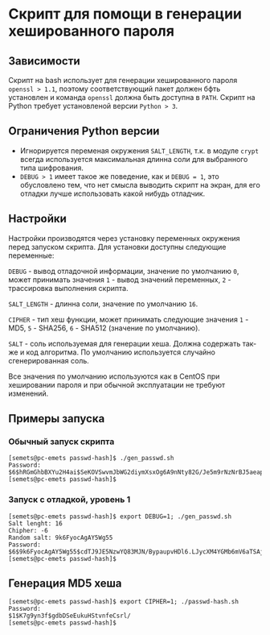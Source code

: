 # Скрипт для помощи в генерации хешированного пароля 
## Зависимости
Скрипт на bash использует для генерации хешированного пароля `openssl > 1.1`, поэтому соответствующий пакет должен бфть установлен и команда `openssl` должна быть доступна в `PATH`.
Скрипт на Python требует установленой версии `Python > 3`.

## Ограничения Python версии
* Игнорируется переменая окружения `SALT_LENGTH`, т.к. в модуле `crypt` всегда используется максимальная длинна соли для выбранного типа шифрования.
* `DEBUG > 1` имеет такое же поведение, как и `DEBUG = 1`, это обусловлено тем, что нет смысла выводить скрипт на экран, для его отладки лучше использовать какой нибудь отладчик.

## Настройки
Настройки производятся через установку переменных окружения перед запуском скрипта. Для установки доступны следующие переменные:

`DEBUG` - вывод отладочной информации, значение по умолчанию `0`, может принимать значения `1` - вывод значений переменных, `2` - трассировка выполнения скрипта.

`SALT_LENGTH` - длинна соли, значение по умолчанию `16`.

`CIPHER` - тип хеш функции, может принимать следующие значения `1` - MD5, `5` - SHA256, `6` - SHA512 (значение по умолчанию).

`SALT` - соль используемая для генерации хеша. Должна содержать так-же и код алгоритма. По умолчанию используется случайно сгенерированная соль.

Все значения по умолчанию используются как в CentOS при хешировании пароля и при обычной эксплуатации не требуют изменений.

## Примеры запуска
### Обычный запуск скрипта
```
[semets@pc-emets passwd-hash]$ ./gen_passwd.sh 
Password: 
$6$hRGmGhbBXYu2H4ai$SeKOVSwvmJbWG2diymXsxOg6A9nNty82G/Je5m9rNzNrBJ5aeapfWkocbQLZ2AEnBpl80i7yIy/3Yi2RcZ.y21
[semets@pc-emets passwd-hash]$ 
```
### Запуск с отладкой, уровень 1
```
[semets@pc-emets passwd-hash]$ export DEBUG=1; ./gen_passwd.sh 
Salt lenght: 16
Chipher: -6
Random salt: 9k6FyocAgAY5Wg55
Password: 
$6$9k6FyocAgAY5Wg55$cdTJ9JE5NzwYQ83MJN/BypaupvHDl6.LJycXM4YGMb6mV6aTSAjuruJ/8ANiaSYdRWdpYnyvi8d2lwVpBuClc1
[semets@pc-emets passwd-hash]$
```
## Генерация MD5 хеша
```
[semets@pc-emets passwd-hash]$ export CIPHER=1; ./passwd-hash.sh 
Password: 
$1$K7g9yn3f$gdbDSeEukuHStvnfeCsrl/
[semets@pc-emets passwd-hash]$ 
```

